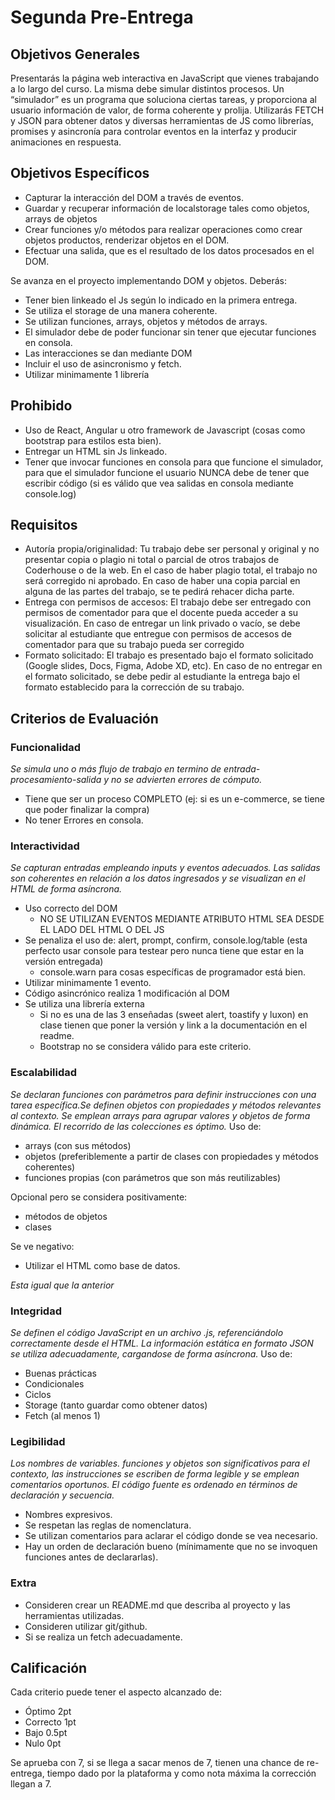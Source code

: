 # Segunda Pre-Entrega

## Objetivos Generales
Presentarás la página web interactiva en JavaScript que vienes trabajando a lo largo del curso. La misma debe simular distintos procesos. Un “simulador” es un programa que soluciona ciertas tareas, y proporciona al usuario información de valor, de forma coherente y prolija. Utilizarás FETCH y JSON para obtener datos y diversas herramientas de JS como librerías, promises y asincronía para controlar eventos en la interfaz y producir animaciones en respuesta.

## Objetivos Específicos
- Capturar la interacción del DOM a través de eventos.
- Guardar y recuperar información de localstorage tales como objetos, arrays de objetos
- Crear funciones y/o métodos para realizar operaciones como crear objetos productos, renderizar objetos en el DOM.
- Efectuar una salida, que es el resultado de los datos procesados en el DOM.

Se avanza en el proyecto implementando DOM y objetos. Deberás:
- Tener bien linkeado el Js según lo indicado en la primera entrega.
- Se utiliza el storage de una manera coherente.
- Se utilizan funciones, arrays, objetos y métodos de arrays.
- El simulador debe de poder funcionar sin tener que ejecutar funciones en consola.
- Las interacciones se dan mediante DOM
- Incluir el uso de asincronismo y fetch.
- Utilizar minimamente 1 librería

## Prohibido
* Uso de React, Angular u otro framework de Javascript (cosas como bootstrap para estilos esta bien).
* Entregar un HTML sin Js linkeado.
* Tener que invocar funciones en consola para que funcione el simulador, para que el simulador funcione el usuario NUNCA debe de tener que escribir código (si es válido que vea salidas en consola mediante console.log)

## Requisitos
* Autoría propia/originalidad: Tu trabajo debe ser personal y original y no presentar copia o plagio ni total o parcial de otros trabajos de Coderhouse o de la web. En el caso de haber plagio total, el trabajo no será corregido ni aprobado. En caso de haber una copia parcial en alguna de las partes del trabajo, se te pedirá rehacer dicha parte.
* Entrega con permisos de accesos: El trabajo debe ser entregado con permisos de comentador para que el docente pueda acceder a su visualización. En caso de entregar un link privado o vacío, se debe solicitar al estudiante que entregue con permisos de accesos de comentador para que su trabajo pueda ser corregido        
* Formato solicitado: El trabajo es presentado bajo el formato solicitado (Google slides, Docs, Figma, Adobe XD, etc). En caso de no entregar en el formato solicitado, se debe pedir al estudiante la entrega bajo el formato establecido para la corrección de su trabajo.      

## Criterios de Evaluación

### Funcionalidad
_Se simula uno o más flujo de trabajo en termino de entrada-procesamiento-salida y no se advierten errores de cómputo._
* Tiene que ser un proceso COMPLETO (ej: si es un e-commerce, se tiene que poder finalizar la compra)
* No tener Errores en consola.

### Interactividad
_Se capturan entradas empleando inputs y eventos adecuados. Las salidas son coherentes en relación a los datos ingresados y se visualizan en el HTML de forma asíncrona._
* Uso correcto del DOM
  * NO SE UTILIZAN EVENTOS MEDIANTE ATRIBUTO HTML SEA DESDE EL LADO DEL HTML O DEL JS
* Se penaliza el uso de: alert, prompt, confirm, console.log/table (esta perfecto usar console para testear pero nunca tiene que estar en la versión entregada)
  * console.warn para cosas específicas de programador está bien.
* Utilizar minimamente 1 evento.
* Código asincrónico realiza 1 modificación al DOM
* Se utiliza una librería externa
  * Si no es una de las 3 enseñadas (sweet alert, toastify y luxon) en clase tienen que poner la versión y link a la documentación en el readme.
  * Bootstrap no se considera válido para este criterio.

### Escalabilidad
_Se declaran funciones con parámetros para definir instrucciones con una tarea específica.Se definen objetos con propiedades y métodos relevantes al contexto. Se emplean arrays para agrupar valores y objetos de forma dinámica. El recorrido de las colecciones es óptimo._
Uso de:
* arrays (con sus métodos)
* objetos (preferiblemente a partir de clases con propiedades y métodos coherentes)
* funciones propias (con parámetros que son más reutilizables)

Opcional pero se considera positivamente:
* métodos de objetos
* clases

Se ve negativo:
* Utilizar el HTML como base de datos.

_Esta igual que la anterior_

### Integridad
_Se definen el código JavaScript en un archivo .js, referenciándolo correctamente desde el HTML. La información estática en formato JSON se utiliza adecuadamente, cargandose de forma asíncrona._
Uso de:
* Buenas prácticas
* Condicionales
* Ciclos
* Storage (tanto guardar como obtener datos)
* Fetch (al menos 1)


### Legibilidad
_Los nombres de variables. funciones y objetos son significativos para el contexto, las instrucciones se escriben de forma legible y se emplean comentarios oportunos. El código fuente es ordenado en términos de declaración y secuencia._
* Nombres expresivos.
* Se respetan las reglas de nomenclatura.
* Se utilizan comentarios para aclarar el código donde se vea necesario.
* Hay un orden de declaración bueno (mínimamente que no se invoquen funciones antes de declararlas).

### Extra

* Consideren crear un README.md que describa al proyecto y las herramientas utilizadas.
* Consideren utilizar git/github.
* Si se realiza un fetch adecuadamente.

## Calificación

Cada criterio puede tener el aspecto alcanzado de:
* Óptimo 2pt
* Correcto 1pt
* Bajo 0.5pt
* Nulo 0pt

Se aprueba con 7, si se llega a sacar menos de 7, tienen una chance de re-entrega, tiempo dado por la plataforma y como nota máxima la corrección llegan a 7.